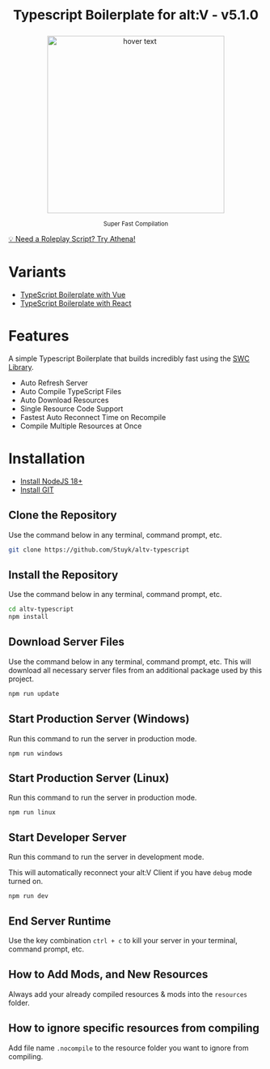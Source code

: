<p align="center" style="font-size: 26px">
	<b>Typescript Boilerplate for alt:V - v5.1.0</b>
</p>
<p align="center">
	<img src="https://thumbs.gfycat.com/FabulousFlawlessLamb-size_restricted.gif" width="350" title="hover text">
</p>

<p align="center">
	<sup>Super Fast Compilation</sup>
</p>

[💡 Need a Roleplay Script? Try Athena!](https://athenaframework.com/)

# Variants

- [TypeScript Boilerplate with Vue](https://github.com/Stuyk/altv-typescript-vue)
- [TypeScript Boilerplate with React](https://github.com/Stuyk/altv-typescript-react)

# Features

A simple Typescript Boilerplate that builds incredibly fast using the [SWC Library](https://github.com/swc-project/swc).

- Auto Refresh Server
- Auto Compile TypeScript Files
- Auto Download Resources
- Single Resource Code Support
- Fastest Auto Reconnect Time on Recompile
- Compile Multiple Resources at Once

# Installation

* [Install NodeJS 18+](https://nodejs.org/en/download/current/)
* [Install GIT](https://git-scm.com/downloads)

## Clone the Repository

Use the command below in any terminal, command prompt, etc.

```sh
git clone https://github.com/Stuyk/altv-typescript
```

## Install the Repository

Use the command below in any terminal, command prompt, etc.

```sh
cd altv-typescript
npm install
```

## Download Server Files

Use the command below in any terminal, command prompt, etc. This will download all necessary server files from an additional package used by this project.

```sh
npm run update
```

## Start Production Server (Windows)

Run this command to run the server in production mode.

```
npm run windows
```

## Start Production Server (Linux)

Run this command to run the server in production mode.

```
npm run linux
```

## Start Developer Server

Run this command to run the server in development mode.

This will automatically reconnect your alt:V Client if you have `debug` mode turned on.

```
npm run dev
```

## End Server Runtime

Use the key combination `ctrl + c` to kill your server in your terminal, command prompt, etc.

## How to Add Mods, and New Resources

Always add your already compiled resources & mods into the `resources` folder.

## How to ignore specific resources from compiling

Add file name `.nocompile` to the resource folder you want to ignore from compiling.